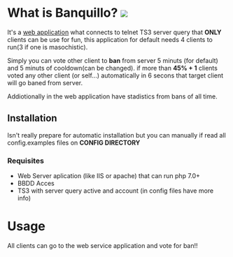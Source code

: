 # What is Banquillo? ![](https://i.ibb.co/XY5PBp9/banquillo.png)

It's a [web application](http://81.203.8.151/banquillo/) what connects to telnet TS3 server query that **ONLY** clients can be use for fun, this application for
default needs 4 clients to run(3 if one is masochistic).

Simply you can vote other client to **ban** from server 5 minuts (for default) and 5 minuts of cooldown(can be changed). if more than **45% + 1** clients voted any other client
(or self...) automatically in 6 secons that target client will go baned from server.

Addiotionally in the web application have stadistics from bans of all time.

## Installation

Isn't really prepare for automatic installation but you can manually if read all config.examples files on **CONFIG DIRECTORY**

### Requisites

* Web Server aplication (like IIS or apache) that can run php 7.0+
* BBDD Acces
* TS3 with server query active and account (in config files have more info)

# Usage

All clients can go to the web service application and vote for ban!!
